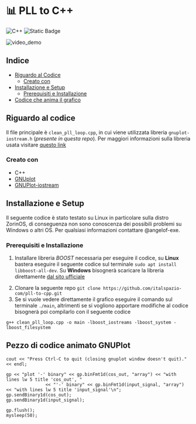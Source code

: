 # 📊 PLL to C++
![C++](https://img.shields.io/badge/c++-%2300599C.svg?style=for-the-badge&logo=c%2B%2B&logoColor=white) ![Static Badge](https://img.shields.io/badge/Linux%20OS%20-%20Linux?style=flat&logo=linux&logoColor=heavenly&logoSize=big&color=black&link=https%3A%2F%2Fwww.linux.it%2F)

![video_demo](https://github.com/italspazio-com/pll-to-cpp/blob/main/demo.gif)

## Indice
- [Riguardo al Codice](#riguardo-al-codice)
    - [Creato con](#creato-con)
- [Installazione e Setup](#installazione-e-setup)
    - [Prerequisiti e Installazione](#prerequisiti-e-installazione)
- [Codice che anima il grafico](#pezzo-di-codice-animato-GNUPlot)

## Riguardo al codice
Il file principale è `clean_pll_loop.cpp`, in cui viene utilizzata libreria `gnuplot-iostream.h` (_presente in questa repo_). Per maggiori informazioni sulla libreria usata visitare [questo link](https://github.com/dstahlke/gnuplot-iostream)

### Creato con
- C++
- [GNUplot](http://www.gnuplot.info/)
- [GNUPlot-iostream](https://stahlke.org/dan/gnuplot-iostream/)

## Installazione e Setup
Il seguente codice è stato testato su Linux in particolare sulla distro ZorinOS, di conseguenza non sono conoscenza dei possibili problemi su Windows o altri OS. Per qualsiasi informazioni contattare @angelof-exe. 

### Prerequisiti e Installazione
1) Installare libreria _BOOST_ necessaria per eseguire il codice, su **Linux** bastera eseguire il seguente codice sul terminale `sudo apt install libboost-all-dev`. Su **Windows** bisognerà scaricare la libreria direttamente [dal sito ufficiale](https://www.boost.org/users/download/)
2. Clonare la seguente repo  `git clone https://github.com/italspazio-com/pll-to-cpp.git`
3. Se si vuole vedere direttamente il grafico eseguire il comando sul terminale `./main`, altrimenti se si vogliono apportare modifiche al codice bisognerà poi compilarlo con il seguente codice
```
g++ clean_pll_loop.cpp -o main -lboost_iostreams -lboost_system -lboost_filesystem
```


##  Pezzo di codice animato GNUPlot
```            
cout << "Press Ctrl-C to quit (closing gnuplot window doesn't quit)." << endl;

gp << "plot '-' binary" << gp.binFmt1d(cos_out, "array") << "with lines lw 5 title 'cos_out', "
               << "'-' binary" << gp.binFmt1d(input_signal, "array") << "with lines lw 5 title 'input_signal'\n";
gp.sendBinary1d(cos_out);
gp.sendBinary1d(input_signal);

gp.flush();
mysleep(50);
```
